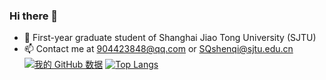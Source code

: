 ### Hi there 👋

<!--
**MKMQ99/MKMQ99** is a ✨ _special_ ✨ repository because its `README.md` (this file) appears on your GitHub profile.

Here are some ideas to get you started:

- 🔭 I’m currently working on ...
- 🌱 I’m currently learning ...
- 👯 I’m looking to collaborate on ...
- 🤔 I’m looking for help with ...
- 💬 Ask me about ...
- 📫 How to reach me: ...
- 😄 Pronouns: ...
- ⚡ Fun fact: ...
-->
- :school: First-year graduate student of Shanghai Jiao Tong University (SJTU)
- :mailbox: Contact me at 904423848@qq.com or SQshenqi@sjtu.edu.cn
[![我的 GitHub 数据](https://github-readme-stats.vercel.app/api?username=MKMQ99&hide=contribs,prs,issues&theme=cobalt)]()
[![Top Langs](https://github-readme-stats.vercel.app/api/top-langs/?username=MKMQ99&langs_count=8&hide=Jupyter%20Notebook,html,css,Vue,cmake,javascript,go&theme=cobalt)](https://github.com/anuraghazra/github-readme-stats)


